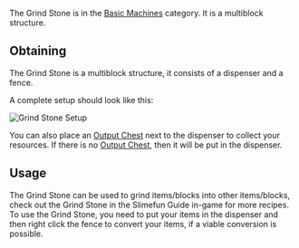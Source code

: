 The Grind Stone is in the [Basic Machines](https://github.com/TheBusyBiscuit/Slimefun4/wiki/Basic-Machines) category. It is a multiblock structure.<br>

## Obtaining
The Grind Stone is a multiblock structure, it consists of a dispenser and a fence.<br>

A complete setup should look like this:

![Grind Stone Setup](https://raw.githubusercontent.com/TheBusyBiscuit/Slimefun4-Wiki/master/images/multiblock-grind-stone.png)

You can also place an [Output Chest](https://github.com/TheBusyBiscuit/Slimefun4/wiki/Output-Chest) next to the dispenser to collect your resources. If there is no [Output Chest](https://github.com/TheBusyBiscuit/Slimefun4/wiki/Output-Chest), then it will be put in the dispenser.

## Usage
The Grind Stone can be used to grind items/blocks into other items/blocks, check out the Grind Stone in the Slimefun Guide in-game for more recipes.<br>
To use the Grind Stone, you need to put your items in the dispenser and then right click the fence to convert your items, if a viable conversion is possible.
